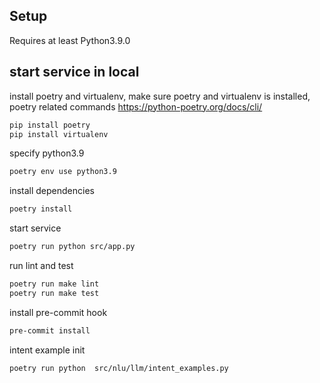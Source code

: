 ## Setup

Requires at least Python3.9.0

## start service in local

install poetry and virtualenv, make sure poetry and virtualenv is installed, poetry related commands https://python-poetry.org/docs/cli/
```bash
pip install poetry
pip install virtualenv
```

specify python3.9
```bash
poetry env use python3.9
```
install dependencies
```bash
poetry install
```

start service
```bash
poetry run python src/app.py
```

run lint and test
```bash
poetry run make lint
poetry run make test
```

install pre-commit hook
```bash
pre-commit install
```


intent example init
```bash
poetry run python  src/nlu/llm/intent_examples.py
```